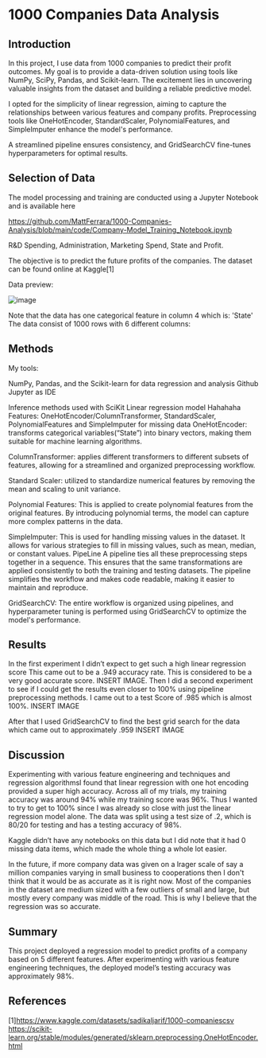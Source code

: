 
# 1000 Companies Data Analysis

## Introduction

In this project, I use data from 1000 companies to predict their profit outcomes. My goal is to provide a data-driven solution using tools like NumPy, SciPy, Pandas, and Scikit-learn. The excitement lies in uncovering valuable insights from the dataset and building a reliable predictive model.

I opted for the simplicity of linear regression, aiming to capture the relationships between various features and company profits. Preprocessing tools like OneHotEncoder, StandardScaler, PolynomialFeatures, and SimpleImputer enhance the model's performance. 

A streamlined pipeline ensures consistency, and GridSearchCV fine-tunes hyperparameters for optimal results.

## Selection of Data
The model processing and training are conducted using a Jupyter Notebook and is available here 

https://github.com/MattFerrara/1000-Companies-Analysis/blob/main/code/Company-Model_Training_Notebook.ipynb

R&D Spending, Administration, Marketing Spend, State and Profit.

The objective is to predict the future profits of the companies. The dataset can be found online at Kaggle[1]

Data preview:

![image](https://github.com/MattFerrara/1000-Companies-Analysis/assets/90582699/afafb521-3d70-4996-af3b-f9134c53ee10)


Note that the data has one categorical feature in column 4 which is: 'State'
The data consist of 1000 rows with 6 different columns: 
## Methods
My tools:

NumPy, Pandas, and the Scikit-learn for data regression and analysis
Github
Jupyter as IDE

Inference methods used with SciKit
Linear regression model
	 Hahahaha
Features: OneHotEncoder/ColumnTransformer, StandardScaler, PolynomialFeatures and SimpleImputer for missing data 
OneHotEncoder: transforms categorical variables(“State”) into binary vectors, making them suitable for machine learning algorithms.

ColumnTransformer: applies different transformers to different subsets of features, allowing for a streamlined and organized preprocessing workflow.

Standard Scaler: utilized to standardize numerical features by removing the mean and scaling to unit variance.

Polynomial Features: This is applied to create polynomial features from the original features. By introducing polynomial terms, the model can capture more complex patterns in the data.

SimpleImputer: This is used for handling missing values in the dataset. It allows for various strategies to fill in missing values, such as mean, median, or constant values. 
PipeLine
A pipeline ties all these preprocessing steps together in a sequence. This ensures that the same transformations are applied consistently to both the training and testing datasets. The pipeline simplifies the workflow and makes code readable, making it easier to maintain and reproduce.

GridSearchCV: The entire workflow is organized using pipelines, and hyperparameter tuning is performed using GridSearchCV to optimize the model's performance.
## Results
In the first experiment I didn’t expect to get such a high linear regression score
This came out to be a .949 accuracy rate. This is considered to be a very good accurate score. 
INSERT IMAGE.
Then I did a second experiment to see if I could get the results even closer to 100% using pipeline preprocessing methods. I came out to a test Score of .985 which is almost 100%. 
INSERT IMAGE

After that I used GridSearchCV to find the best grid search for the data which came out to approximately .959
INSERT IMAGE

## Discussion
Experimenting with various feature engineering and techniques and regression algorithmsI found that linear regression with one hot encoding provided a super high accuracy. Across all of my trials, my training accuracy was around 94% while my training score was 96%. Thus I wanted to try to  get to 100% since I was already so close with just the linear regression model alone. The data was split using a test size of .2, which is 80/20 for testing and has a testing accuracy of 98%.

Kaggle didn’t have any notebooks on this data but I did note that it had 0 missing data items, which made the whole thing a whole lot easier.

In the future, if more company data was given on a lrager scale of say a million companies varying in small business to cooperations then I don't think that it would be as accurate as it is right now. Most of the companies in the dataset are medium sized with a few outliers of small and large, but mostly every company was middle of the road. This is why I believe that the regression was so accurate.

## Summary
This project deployed a regression model to predict profits of a company based on 5 different features. After experimenting with various feature engineering techniques, the deployed model’s testing accuracy was approximately 98%.

## References
[1]https://www.kaggle.com/datasets/sadikaljarif/1000-companiescsv
https://scikit-learn.org/stable/modules/generated/sklearn.preprocessing.OneHotEncoder.html
